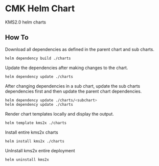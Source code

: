 # CMK Helm Chart
KMS2.0 helm charts

## How To

Download all dependencies as defined in the parent chart and sub charts.

```bash
helm dependency build ./charts
```

Update the dependencies after making changes to the chart.

```bash
helm dependency update ./charts
```

After changing dependencies in a sub chart, update the sub charts dependencies first
and then update the parent chart dependencies.

```bash
helm dependency update ./charts/<subchart>
helm dependency update ./charts
```

Render chart templates locally and display the output.
```bash
helm template kms2x ./charts
```

Install entire kms2x charts
```bash
helm install kms2x ./charts 
```

UnInstall kms2x entire deployment
```bash
helm uninstall kms2x
```